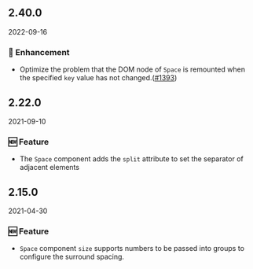 ## 2.40.0

2022-09-16

### 💎 Enhancement

- Optimize the problem that the DOM node of `Space` is remounted when the specified `key` value has not changed.([#1393](https://github.com/arco-design/arco-design/pull/1393))

## 2.22.0

2021-09-10

### 🆕 Feature

- The `Space` component adds the `split` attribute to set the separator of adjacent elements

## 2.15.0

2021-04-30

### 🆕 Feature

- `Space` component `size` supports numbers to be passed into groups to configure the surround spacing.




